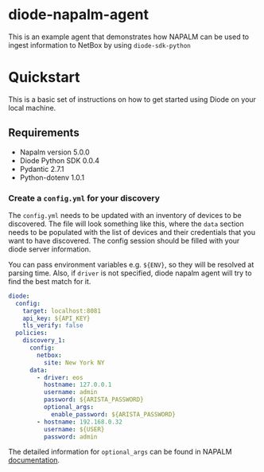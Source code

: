 # diode-napalm-agent

This is an example agent that demonstrates how NAPALM can be used to ingest information to NetBox by using `diode-sdk-python`

# Quickstart

This is a basic set of instructions on how to get started using Diode on your local machine.

## Requirements

- Napalm version 5.0.0
- Diode Python SDK 0.0.4
- Pydantic 2.7.1
- Python-dotenv 1.0.1

### Create a `config.yml` for your discovery

The `config.yml` needs to be updated with an inventory of devices to be discovered. The file will look something like this, where the `data` section needs to be populated with the list of devices and their credentials that you want to have discovered. The config session should be filled with your diode server information.

You can pass environment variables e.g. `${ENV}`, so they will be resolved at parsing time. Also, if `driver` is not specified, diode napalm agent will try to find the best match for it.

```yaml
diode:
  config:
    target: localhost:8081
    api_key: ${API_KEY}
    tls_verify: false
  policies:  
    discovery_1:
      config:
        netbox:
          site: New York NY
      data:
        - driver: eos
          hostname: 127.0.0.1
          username: admin
          password: ${ARISTA_PASSWORD}
          optional_args:
            enable_password: ${ARISTA_PASSWORD}
        - hostname: 192.168.0.32
          username: ${USER}
          password: admin
```

The detailed information for `optional_args` can be found in NAPALM [documentation](https://napalm.readthedocs.io/en/latest/support/#optional-arguments).
